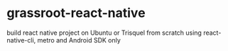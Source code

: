 # grassroot-react-native
build react native project on Ubuntu or Trisquel from scratch using react-native-cli, metro and Android SDK only
